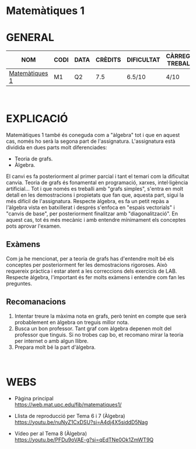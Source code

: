# Matemàtiques 1
# GENERAL
| NOM | CODI | DATA | CRÈDITS | DIFICULTAT | CÀRREGA TREBALL | NOTA |
| --- | --- | --- | --- | --- | --- | --- |
| [Matemàtiques 1](https://www.fib.upc.edu/ca/estudis/graus/grau-en-enginyeria-informatica/pla-destudis/assignatures/M1) | M1 | Q2 | 7.5 | 6.5/10 | 4/10 | 6.9 |

<br>

# EXPLICACIÓ
Matemàtiques 1 també és coneguda com a "àlgebra" tot i que en aquest cas, només ho serà la segona part de l'assignatura. L'assignatura està dividida en dues parts molt diferenciades:
- Teoria de grafs.
- Àlgebra.

El canvi es fa posteriorment al primer parcial i tant el temari com la dificultat canvia. Teoria de grafs és fonamental en programació, xarxes, intel·ligència artificial... Tot i que només es treballi amb "grafs simples", s'entra en molt detall en les demostracions i propietats que fan que, aquesta part, sigui la més difícil de l'assignatura. Respecte àlgebra, es fa un petit repàs a l'àlgebra vista en batxillerat i després s'enfoca en "espais vectorials" i "canvis de base", per posteriorment finalitzar amb "diagonalització". En aquest cas, tot és més mecànic i amb entendre mínimament els conceptes pots aprovar l'examen.

## Exàmens
Com ja he mencionat, per a teoria de grafs has d'entendre molt bé els conceptes per posteriorment fer les demostracions rigoroses. Això requereix pràctica i estar atent a les correccions dels exercicis de LAB. Respecte àlgebra, l'important és fer molts exàmens i entendre com fan les preguntes.

## Recomanacions
1. Intentar treure la màxima nota en grafs, però tenint en compte que serà probablement en àlgebra on treguis millor nota.
2. Busca un bon professor. Tant graf com àlgebra depenen molt del professor que tinguis. Si no trobes cap bo, et recomano mirar la teoria per internet o amb algun llibre.
3. Prepara molt bé la part d'àlgebra.

<br>

# WEBS
- Pàgina principal <br>
https://web.mat.upc.edu/fib/matematiques1/ <br> 

- Llista de reproducció per Tema 6 i 7 (Àlgebra)<br>
https://youtu.be/nuNyZ1CxDSU?si=A4dj4X5siddD5Nag

- Vídeo per al Tema 8 (Àlgebra)<br>
https://youtu.be/PFDu9oVAE-g?si=qEdTNe0Ok1ZmWT9Q <br>